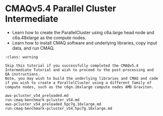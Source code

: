 # CMAQv5.4 Parallel Cluster Intermediate

* Learn how to create the ParallelCluster using c6a.large head node and c6a.48xlarge as the compute nodes.
* Learn how to install CMAQ software and underlying libraries, copy input data, and run CMAQ.
```{admonition} Notice
:class: warning

Skip this tutorial if you successfully completed the CMAQv5.4 Intermediate Tutorial and wish to proceed to the post-processing and QA instructions.
Note, you may wish to build the underlying libraries and CMAQ and code if you wish to create a ParallelCluster using a different family of compute nodes, such as the c6gn.16xlarge compute nodes AMD Graviton.

```

```{toctree}
aws-pcluster_v54_preloaded.md
run-cmaq-benchmark-pcluster_v54.md
aws-pcluster_v54_preloaded_hpc7g.16xlarge.md
run-cmaq-benchmark-pcluster_v54.hpc7g.16xlarge.md
